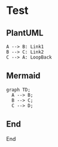 Test
==========

## PlantUML

```plamantuml
A --> B: Link1
B --> C: Link2
C --> A: LoopBack
```

## Mermaid

```mermaid
graph TD;
  A --> B;
  B --> C;
  C --> D;
```

## End
End


